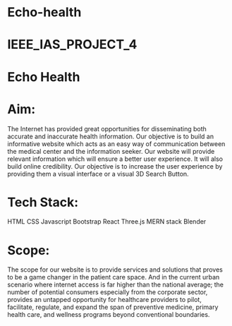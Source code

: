 # Echo-health
# IEEE_IAS_PROJECT_4

# Echo Health

# Aim: 
The Internet has provided great opportunities for disseminating both accurate and inaccurate health information.
Our objective is to build an informative website which acts as an easy way of communication between the medical center and the information seeker. Our website will provide relevant information which will ensure a better user experience. It will also build online credibility.
Our objective is to increase the user experience by providing them a visual interface or a visual 3D Search Button.

# Tech Stack:
HTML
CSS
Javascript
Bootstrap
React
Three.js
MERN stack
Blender


# Scope:
The scope for our website is to provide services and solutions that proves to be a game changer in the patient care space. And in the current urban scenario where internet access is far higher than the national average; the number of potential consumers especially from the corporate sector, provides an untapped opportunity for healthcare providers to pilot, facilitate, regulate, and expand the span of preventive medicine, primary health care, and wellness programs beyond conventional boundaries.
